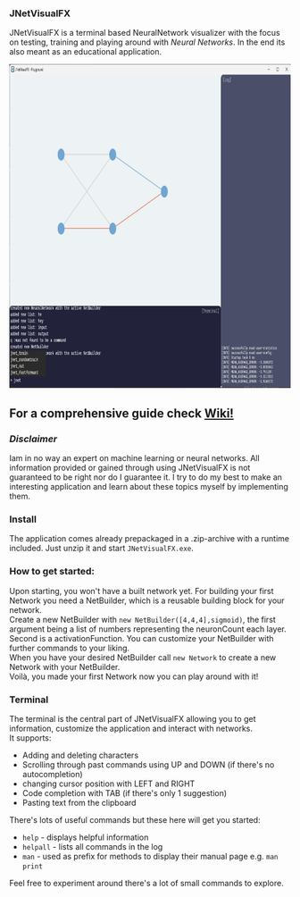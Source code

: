### JNetVisualFX


JNetVisualFX is a terminal based NeuralNetwork visualizer with the focus on testing, training and playing around with *Neural Networks*. In the end its also meant as an educational application.

<!--suppress CheckImageSize -->
<img src="screenshots/0.9.7_training.png" alt="The startup screen with a 10,10,10,2 Layer Network" width="830" height="580">


## For a comprehensive guide check [Wiki!](https://github.com/gk646/JNetVisualFX/wiki/Home/)

### *Disclaimer*
Iam in no way an expert on machine learning or neural networks. All information provided or gained through using JNetVisualFX is not guaranteed to be right nor do I guarantee it. I try to do my best to make an interesting application and learn about these topics myself by implementing them.

### Install

The application comes already prepackaged in a .zip-archive with a runtime included. Just unzip it and start `JNetVisualFX.exe`.

### How to get started:

Upon starting, you won't have a built network yet. For building your first Network you need a NetBuilder, which is a reusable building block for your network.    
Create a new NetBuilder with `new NetBuilder([4,4,4],sigmoid)`, the first argument being a list of numbers representing the neuronCount each layer. Second is a activationFunction.
You can customize your NetBuilder with further commands to your liking.  
When you have your desired NetBuilder call `new Network` to create a new Network with your NetBuilder.  
Voilà, you made your first Network now you can play around with it!

### Terminal

The terminal is the central part of JNetVisualFX allowing you to get information, customize the application and interact with networks.  
It supports:
- Adding and deleting characters
- Scrolling through past commands using UP and DOWN (if there's no autocompletion)
- changing cursor position with LEFT and RIGHT  
- Code completion with TAB (if there's only 1 suggestion)
- Pasting text from the clipboard

There's lots of useful commands but these here will get you started:
- `help` - displays helpful information 
- `helpall` - lists all commands in the log
- `man` - used as prefix for methods to display their manual page e.g. `man print`

Feel free to experiment around there's a lot of small commands to explore.


